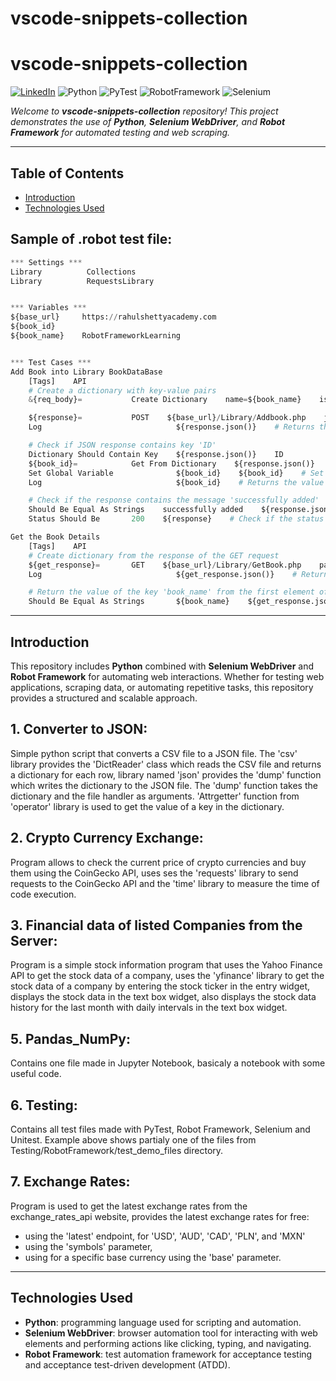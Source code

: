 # vscode-snippets-collection

##

# vscode-snippets-collection

[![LinkedIn](https://img.shields.io/badge/LinkedIn-PatrykSkarżyński-blue?style=flat&logo=linkedin)](https://www.linkedin.com/in/patryk-skarżyński-b20690173/)
![Python](https://img.shields.io/badge/Python-3.8%2B-green)
![PyTest](https://img.shields.io/badge/PyTest-3.8%2B-yellow)
![RobotFramework](https://img.shields.io/badge/RobotFramework-5.0%2B-orange)
![Selenium](https://img.shields.io/badge/Selenium-4.0%2B-red)

*Welcome to **vscode-snippets-collection** repository! This project demonstrates the use of **Python**, **Selenium WebDriver**, and **Robot Framework** for automated testing and web scraping.*

---

## Table of Contents

- [Introduction](#introduction)
- [Technologies Used](#technologies-used)

##

## Sample of .robot test file:
```python
*** Settings ***
Library          Collections
Library          RequestsLibrary


*** Variables ***
${base_url}     https://rahulshettyacademy.com
${book_id}
${book_name}    RobotFrameworkLearning


*** Test Cases ***
Add Book into Library BookDataBase
    [Tags]    API
    # Create a dictionary with key-value pairs
    &{req_body}=           Create Dictionary    name=${book_name}    isbn=9874    aisle=332145    author=Patryk Skarzynski

    ${response}=           POST    ${base_url}/Library/Addbook.php    json=${req_body}    expected_status=200    # Create dictionary from the response of the POST request
    Log                              ${response.json()}    # Returns the response in JSON format

    # Check if JSON response contains key 'ID'
    Dictionary Should Contain Key    ${response.json()}    ID
    ${book_id}=            Get From Dictionary    ${response.json()}    ID
    Set Global Variable              ${book_id}    ${book_id}    # Set the value of the key 'ID' as a global variable
    Log                              ${book_id}    # Returns the value of the key 'ID'

    # Check if the response contains the message 'successfully added'
    Should Be Equal As Strings    successfully added    ${response.json()}[Msg]    # Returns the value of the key 'Msg'
    Status Should Be       200    ${response}    # Check if the status code is 200

Get the Book Details
    [Tags]    API
    # Create dictionary from the response of the GET request
    ${get_response}=       GET    ${base_url}/Library/GetBook.php    params=ID=${book_id}    expected_status=200    # Create dictionary from the response of the GET request
    Log                              ${get_response.json()}    # Returns the response in JSON format

    # Return the value of the key 'book_name' from the first element of the response as list of dictionaries
    Should Be Equal As Strings       ${book_name}    ${get_response.json()}[0][book_name]
```

---

## Introduction

This repository includes **Python** combined with **Selenium WebDriver** and **Robot Framework** for automating web interactions.
Whether for testing web applications, scraping data, or automating repetitive tasks, this repository provides a structured and scalable approach.

## 1. Converter to JSON:

  Simple python script that converts a CSV file to a JSON file.
  The 'csv' library provides the 'DictReader' class which reads the CSV file and returns a dictionary for each row,
  library named 'json' provides the 'dump' function which writes the dictionary to the JSON file. The 'dump' function takes the dictionary and the file handler as arguments.
  'Attrgetter' function from 'operator' library is used to get the value of a key in the dictionary.

## 2. Crypto Currency Exchange:
  
  Program allows to check the current price of crypto currencies and buy them using the CoinGecko API,
  uses ses the 'requests' library to send requests to the CoinGecko API and the 'time' library to measure the time of code execution.

## 3. Financial data of listed Companies from the Server:

  Program is a simple stock information program that uses the Yahoo Finance API to get the stock data of a company,
  uses the 'yfinance' library to get the stock data of a company by entering the stock ticker in the entry widget,
  displays the stock data in the text box widget, also displays the stock data history for the last month with daily intervals in the text box widget.

## 5. Pandas_NumPy:
  
  Contains one file made in Jupyter Notebook, basicaly a notebook with some useful code.

## 6. Testing:
  
  Contains all test files made with PyTest, Robot Framework, Selenium and Unitest.
  Example above shows partialy one of the files from Testing/RobotFramework/test_demo_files directory.

## 7. Exchange Rates:
  
  Program is used to get the latest exchange rates from the exchange_rates_api website, provides the latest exchange rates for free:
  * using the 'latest' endpoint, for 'USD', 'AUD', 'CAD', 'PLN', and 'MXN'
  * using the 'symbols' parameter,
  * using for a specific base currency using the 'base' parameter.

---

## Technologies Used

- **Python**: programming language used for scripting and automation.
- **Selenium WebDriver**: browser automation tool for interacting with web elements and performing actions like clicking, typing, and navigating.
- **Robot Framework**: test automation framework for acceptance testing and acceptance test-driven development (ATDD).

##
